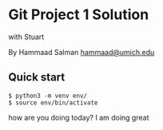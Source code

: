 # Git Project 1 Solution

with Stuart

By Hammaad Salman <hammaad@umich.edu>

## Quick start

```console
$ python3 -m venv env/
$ source env/bin/activate
```
how are you doing today?
I am doing great
